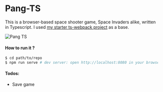 # Pang-TS
This is a browser-based space shooter game, Space Invaders alike, written in Typescript. I used [my starter ts-webpack project](https://github.com/nquocnghia/starter-ts-webpack) as a base.

![Pang TS](https://i.imgur.com/UoCld7g.gif)

#### How to run it ?
```bash
$ cd path/to/repo
$ npm run serve # dev server: open http://localhost:8080 in your browser
```

#### Todos:
- Save game